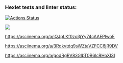 ### Hexlet tests and linter status:
[![Actions Status](https://github.com/SanyaNaGit/python-project-49/workflows/hexlet-check/badge.svg)](https://github.com/SanyaNaGit/python-project-49/actions)

<a href="https://codeclimate.com/github/SanyaNaGit/python-project-49/maintainability"><img src="https://api.codeclimate.com/v1/badges/088fb928cecd52b58bd4/maintainability" /></a>

https://asciinema.org/a/iQJpLKf0zo3jYy74cAAEPlwoE

https://asciinema.org/a/3Rdkvtdq9sWZtaVZFCC6jR9DV

https://asciinema.org/a/godRgRV83GlbT0B6IcRHoXI3I
